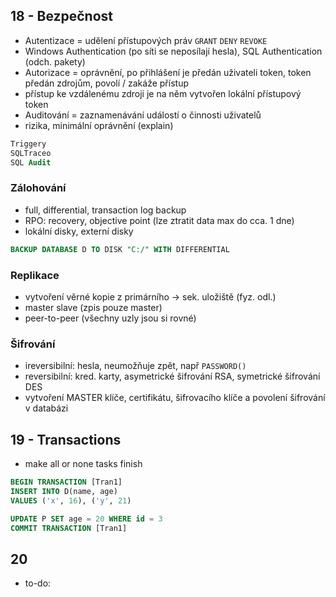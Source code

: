 ## 18 - Bezpečnost
* Autentizace = udělení přístupových práv ```GRANT``` ```DENY``` ```REVOKE```
* Windows Authentication (po síti se neposílají hesla), SQL Authentication (odch. pakety)
* Autorizace =  oprávnění, po přihlášení je předán uživateli token, token předán zdrojům, povolí / zakáže přístup
* přístup ke vzdálenému zdroji je na něm vytvořen lokální přístupový token 
* Auditování = zaznamenávání událostí o činnosti uživatelů
* rizika, minimální oprávnění (explain)

```sql
Triggery
SQLTraceo
SQL Audit
```
### Zálohování
* full, differential, transaction log backup
* RPO: recovery, objective point (lze ztratit data max do cca. 1 dne)
* lokální disky, externí disky
```sql
BACKUP DATABASE D TO DISK "C:/" WITH DIFFERENTIAL
```

### Replikace
* vytvoření věrné kopie z primárního -> sek. uložiště (fyz. odl.)
* master slave (zpis pouze master)
* peer-to-peer (všechny uzly jsou si rovné)

### Šifrování
* ireversibilní: hesla, neumožňuje zpět, např ```PASSWORD()```
* reversibilní: kred. karty, asymetrické šifrování RSA, symetrické šifrování DES
* vytvoření MASTER klíče, certifikátu, šifrovacího klíče a povolení šifrování v databázi


## 19 - Transactions
* make all or none tasks finish

```sql
BEGIN TRANSACTION [Tran1]
INSERT INTO D(name, age)
VALUES ('x', 16), ('y', 21)

UPDATE P SET age = 20 WHERE id = 3
COMMIT TRANSACTION [Tran1]
```


## 20
* to-do:
